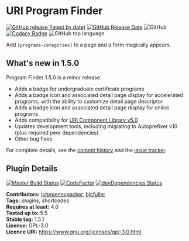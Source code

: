 # URI Program Finder

[![GitHub release (latest by date)](https://img.shields.io/github/v/release/uriweb/uri-program-finder)](https://github.com/uriweb/uri-program-finder/releases/latest)
[![GitHub Release Date](https://img.shields.io/github/release-date/uriweb/uri-program-finder)](https://github.com/uriweb/uri-program-finder/releases/latest)
![GitHub](https://img.shields.io/github/license/uriweb/uri-program-finder)
[![Codacy Badge](https://img.shields.io/codacy/grade/09e1f5a600ee41b6a1fb1426f040244d/master)](https://www.codacy.com/app/uriweb/uri-program-finder?utm_source=github.com&amp;utm_medium=referral&amp;utm_content=uriweb/uri-program-finder&amp;utm_campaign=Badge_Grade)
![GitHub top language](https://img.shields.io/github/languages/top/uriweb/uri-program-finder?color=violet&branch=master)

Add `[programs-categories]` to a page and a form magically appears.

## What's new in 1.5.0

Program Finder 1.5.0 is a minor release.

* Adds a badge for undergraduate certificate programs
* Adds a badge icon and associated detail page display for accelerated programs, with the ability to customize detail page descriptor
* Adds a badge icon and associated detail page display for online programs
* Adds compatibility for [URI Component Library v5.0](https://github.com/uriweb/uri-component-library/releases/tag/v5.0.0)
* Updates development tools, including migrating to Autoprefixer v10 (plus required peer dependencies)
* Other bug fixes

For complete details, see the [commit history](https://github.com/uriweb/uri-program-finder/pull/18/commits) and the [issue tracker](https://github.com/uriweb/uri-program-finder/issues).

## Plugin Details

[![Master Build Status](https://travis-ci.org/uriweb/uri-program-finder.svg?branch=master)](https://travis-ci.org/uriweb/uri-program-finder)
[![CodeFactor](https://www.codefactor.io/repository/github/uriweb/uri-program-finder/badge/master)](https://www.codefactor.io/repository/github/uriweb/uri-program-finder/overview/master)
[![devDependencies Status](https://david-dm.org/uriweb/uri-program-finder/dev-status.svg)](https://david-dm.org/uriweb/uri-program-finder?type=dev)

__Contributors:__ [johnpennypacker](https://github.com/johnpennypacker), [bjcfuller](https://github.com/bjcfuller)  
__Tags:__ plugins, shortcodes  
__Requires at least:__ 4.0  
__Tested up to:__ 5.5  
__Stable tag:__ 1.5.1  
__License:__ GPL-3.0  
__Licence URI:__ https://www.gnu.org/licenses/gpl-3.0.html

